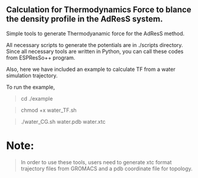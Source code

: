 ## Calculation for Thermodynamics Force to blance the density profile in the AdResS system.

Simple tools to generate Thermodyanamic force for the AdResS method.

All necessary scripts to generate the potentials are in ./scripts directory. Since all necessary tools are written in Python, you can call these codes from ESPResSo++ program.

Also, here we have included an example to calculate TF from a water simulation trajectory. 

To run the example,

> cd ./example

> chmod +x water_TF.sh

> ./water_CG.sh water.pdb water.xtc


# Note:
> In order to use these tools, users need to generate xtc format trajectory files from GROMACS and a pdb coordinate file for topology. 

